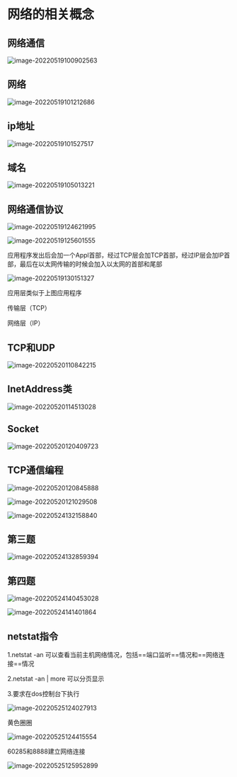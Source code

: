 # 网络的相关概念

## 网络通信

![image-20220519100902563](网络编程.assets/image-20220519100902563-16529261441131.png)

## 网络

![image-20220519101212686](网络编程.assets/image-20220519101212686-16529263342912.png)

## ip地址

![image-20220519101527517](网络编程.assets/image-20220519101527517-16529265291723.png)

## 域名

![image-20220519105013221](网络编程.assets/image-20220519105013221-16529286143614.png)

## 网络通信协议

![image-20220519124621995](网络编程.assets/image-20220519124621995-16529355827935.png)



![image-20220519125601555](网络编程.assets/image-20220519125601555-16529361625626.png)



应用程序发出后会加一个Appl首部，经过TCP层会加TCP首部，经过IP层会加IP首部，最后在以太网传输的时候会加入以太网的首部和尾部



![image-20220519130151327](网络编程.assets/image-20220519130151327-16529365124727.png)

应用层类似于上图应用程序

传输层（TCP）

网络层（IP）

## TCP和UDP

![image-20220520110842215](网络编程.assets/image-20220520110842215-16530161239398.png)

## InetAddress类

![image-20220520114513028](网络编程.assets/image-20220520114513028-16530183139229.png)

## Socket

![image-20220520120409723](网络编程.assets/image-20220520120409723-165301945110910.png)

## TCP通信编程

![image-20220520120845888](网络编程.assets/image-20220520120845888-165301972696311.png)

![image-20220520121029508](网络编程.assets/image-20220520121029508-165301983047012.png)





![image-20220524132158840](网络编程.assets/image-20220524132158840-165336972059016.png)

## 第三题

![image-20220524132859394](网络编程.assets/image-20220524132859394-165337014087117.png)

## 第四题

![image-20220524140453028](网络编程.assets/image-20220524140453028-165337229448418.png)



![image-20220524141401864](网络编程.assets/image-20220524141401864-165337284385419.png)

## netstat指令

1.netstat -an 可以查看当前主机网络情况，包括==端口监听==情况和==网络连接==情况

2.netstat -an | more 可以分页显示

3.要求在dos控制台下执行

![image-20220525124027913](网络编程.assets/image-20220525124027913-165345362861720.png)



黄色圈圈

![image-20220525124415554](网络编程.assets/image-20220525124415554-165345385675121.png)

60285和8888建立网络连接

![image-20220525125952899](网络编程.assets/image-20220525125952899-165345479380522.png)